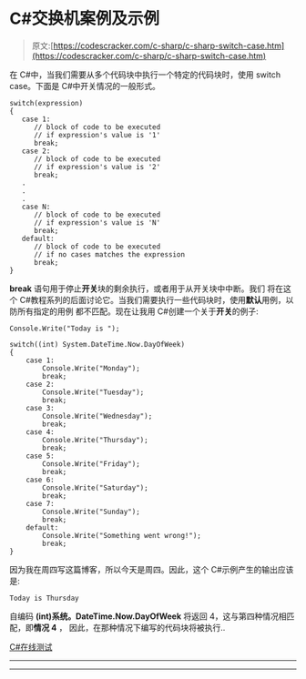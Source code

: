 # C#交换机案例及示例

> 原文:[https://codescracker.com/c-sharp/c-sharp-switch-case.htm](https://codescracker.com/c-sharp/c-sharp-switch-case.htm)

在 C#中，当我们需要从多个代码块中执行一个特定的代码块时，使用 switch case。下面是 C#中开关情况的一般形式。

```
switch(expression)
{
   case 1:
      // block of code to be executed
      // if expression's value is '1'
      break;
   case 2:
      // block of code to be executed
      // if expression's value is '2'
      break;
   .
   .
   .
   case N:
      // block of code to be executed
      // if expression's value is 'N'
      break;
   default:
      // block of code to be executed
      // if no cases matches the expression
      break;
}
```

**break** 语句用于停止**开关**块的剩余执行，或者用于从开关块中中断。我们 将在这个 C#教程系列的后面讨论它。当我们需要执行一些代码块时，使用**默认**用例，以防所有指定的用例 都不匹配。现在让我用 C#创建一个关于**开关**的例子:

```
Console.Write("Today is ");

switch((int) System.DateTime.Now.DayOfWeek)
{
    case 1:
        Console.Write("Monday");
        break;
    case 2:
        Console.Write("Tuesday");
        break;
    case 3:
        Console.Write("Wednesday");
        break;
    case 4:
        Console.Write("Thursday");
        break;
    case 5:
        Console.Write("Friday");
        break;
    case 6:
        Console.Write("Saturday");
        break;
    case 7:
        Console.Write("Sunday");
        break;
    default:
        Console.Write("Something went wrong!");
        break;
}
```

因为我在周四写这篇博客，所以今天是周四。因此，这个 C#示例产生的输出应该是:

```
Today is Thursday
```

自编码 **(int)系统。DateTime.Now.DayOfWeek** 将返回 4，这与第四种情况相匹配，即**情况 4** ， 因此，在那种情况下编写的代码块将被执行..

[C#在线测试](/exam/showtest.php?subid=11)

* * *

* * *